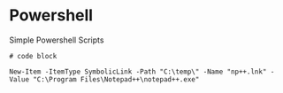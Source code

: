 # Powershell
Simple Powershell Scripts


```
# code block

New-Item -ItemType SymbolicLink -Path "C:\temp\" -Name "np++.lnk" -Value "C:\Program Files\Notepad++\notepad++.exe"

```